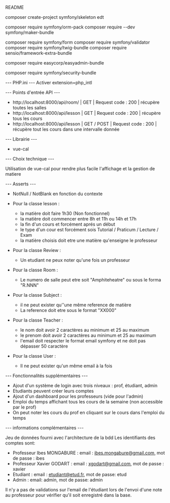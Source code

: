 README

composer create-project symfony/skeleton edt

composer require symfony/orm-pack
composer require --dev symfony/maker-bundle

composer require symfony/form
composer require symfony/validator
composer require symfony/twig-bundle
composer require sensio/framework-extra-bundle

composer require easycorp/easyadmin-bundle

composer require symfony/security-bundle


--- PHP.ini ---
Activer extension=php_intl

--- Points d'entrée API ---

  - http://localhost:8000/api/room/       | GET        | Request code : 200 | récupère toutes les salles
  - http://localhost:8000/api/lesson      | GET        | Request code : 200 | récupère tous les cours
  - http://localhost:8000/api/lesson      | GET / POST | Request code : 200 | récupère tout les cours dans une intervalle donnée

--- Librairie ---

  - vue-cal
 
--- Choix technique ---
 
  Utilisation de vue-cal pour rendre plus facile l'affichage et la gestion de matiere 
 
--- Asserts ---

  - NotNull / NotBlank en fonction du contexte 
  
  - Pour la classe lesson :
    - la matière doit faire 1h30 (Non fonctionnel)
    - la matière doit commencer entre 8h et 11h ou 14h et 17h
    - la fin d'un cours et forcément aprés un début
    - le type d'un cour est forcément sois Tutorial / Praticum / Lecture / Exam
    - la matière choisis doit etre une matière qu'enseigne le professeur
  - Pour la classe Review :
    - Un etudiant ne peux noter qu'une fois un professeur
  - Pour la classe Room :
    - Le numero de salle peut etre soit "Amphiteheatre" ou sous le forma "R.NNN"
  - Pour la classe Subject :
    - il ne peut exister qu''une même reference de matière
    - La reference doit etre sous le format "XX000"
  - Pour la classe Teacher :
    - le nom doit avoir 2 caractères au minimum et 25 au maximum
    - le prenom doit avoir 2 caractères au minimum et 25 au maximum
    - l'email doit respecter le format email symfony et ne doit pas dépasser 50 caractère
  - Pour la classe User :
    - Il ne peut exister qu'un même email à la fois

--- Fonctionnalités supplémentaires ---
- Ajout d'un système de login avec trois niveaux : prof, étudiant, admin
- Etudiants peuvent créer leurs comptes
- Ajout d'un dashboard pour les professeurs (vide pour l'admin)
- Emploi du temps affichant tous les cours de la semaine (non accessible par le prof)
- On peut noter les cours du prof en cliquant sur le cours dans l'emploi du temps

--- informations complémentaires ---

Jeu de données fourni avec l'architecture de la bdd
Les identifiants des comptes sont:
- Professeur Ibes MONGABURE : email : ibes.mongabure@gmail.com, mot de passe : ibes
- Professeur Xavier GODART : email : xgodart@gmail.com, mot de passe : xavier
- Etudiant : email : etudiant@etud.fr, mot de passe: etud
- Admin : email: admin, mot de passe: admin

Il n'y a pas de validations sur l'email de l'étudiant lors de l'envoi d'une note au professeur pour vérifier qu'il soit enregistré dans la base.
